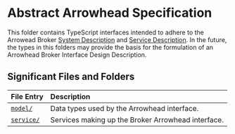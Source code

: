 # Abstract Arrowhead Specification

This folder contains TypeScript interfaces intended to adhere to the Arrowead
Broker [System Description][sysd] and [Service Description][sd]. In the future,
the types in this folders may provide the basis for the formulation of an
Arrowhead Broker Interface Design Description.

[sysd]: https://forge.soa4d.org/plugins/scmgit/cgi-bin/gitweb.cgi?p=arrowhead-f/arrowhead-f.git;a=blob_plain;f=3_Core+Systems/2_Support+Core+Systems/11_Broker+system/Documentation/Arrowhead+SysD+Broker+JSON-RPC_WS.pdf;hb=HEAD
[sd]: https://forge.soa4d.org/plugins/scmgit/cgi-bin/gitweb.cgi?p=arrowhead-f/arrowhead-f.git;a=blob_plain;f=3_Core+Systems/2_Support+Core+Systems/11_Broker+system/Documentation/Arrowhead+SD+Broker.pdf;hb=HEAD

## Significant Files and Folders

| File Entry             | Description                                         |
|:-----------------------|:----------------------------------------------------|
| [`model/`](model/)     | Data types used by the Arrowhead interface.         |
| [`service/`](service/) | Services making up the Broker Arrowhead interface.  |
